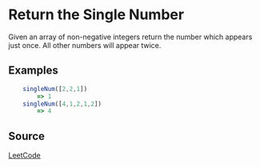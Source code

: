 # Return the Single Number 

Given an array of non-negative integers return the number which appears just once. All other numbers will appear twice. 

## Examples

```javascript
    singleNum([2,2,1])
        => 1
    singleNum([4,1,2,1,2])
        => 4
```

## Source
[LeetCode](https://leetcode.com/explore/interview/card/top-interview-questions-easy/92/array/549/)
